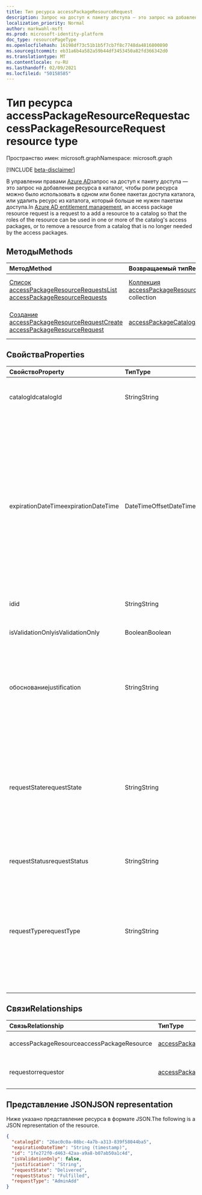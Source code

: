 ```yaml
---
title: Тип ресурса accessPackageResourceRequest
description: Запрос на доступ к пакету доступа — это запрос на добавление ресурса в каталог, чтобы роли ресурса можно было использовать в одном или более пакетах доступа каталога.
localization_priority: Normal
author: markwahl-msft
ms.prod: microsoft-identity-platform
doc_type: resourcePageType
ms.openlocfilehash: 16198df73c51b1b5f7cb7f8c7748da4816800890
ms.sourcegitcommit: eb31a6b4a582a59b44df3453450a82fd366342d0
ms.translationtype: MT
ms.contentlocale: ru-RU
ms.lasthandoff: 02/09/2021
ms.locfileid: "50158585"
---
```

# <a name="accesspackageresourcerequest-resource-type"></a><span data-ttu-id="524a9-103">Тип ресурса accessPackageResourceRequest</span><span class="sxs-lookup"><span data-stu-id="524a9-103">accessPackageResourceRequest resource type</span></span>

<span data-ttu-id="524a9-104">Пространство имен: microsoft.graph</span><span class="sxs-lookup"><span data-stu-id="524a9-104">Namespace: microsoft.graph</span></span>

[!INCLUDE [beta-disclaimer](../../includes/beta-disclaimer.md)]

<span data-ttu-id="524a9-105">В управлении правами [Azure AD](entitlementmanagement-root.md)запрос на доступ к пакету доступа — это запрос на добавление ресурса в каталог, чтобы роли ресурса можно было использовать в одном или более пакетах доступа каталога, или удалить ресурс из каталога, который больше не нужен пакетам доступа.</span><span class="sxs-lookup"><span data-stu-id="524a9-105">In [Azure AD entitlement management](entitlementmanagement-root.md), an access package resource request is a request to a add a resource to a catalog so that the roles of the resource can be used in one or more of the catalog's access packages, or to remove a resource from a catalog that is no longer needed by the access packages.</span></span>

## <a name="methods"></a><span data-ttu-id="524a9-106">Методы</span><span class="sxs-lookup"><span data-stu-id="524a9-106">Methods</span></span>

| <span data-ttu-id="524a9-107">Метод</span><span class="sxs-lookup"><span data-stu-id="524a9-107">Method</span></span>       | <span data-ttu-id="524a9-108">Возвращаемый тип</span><span class="sxs-lookup"><span data-stu-id="524a9-108">Return Type</span></span> | <span data-ttu-id="524a9-109">Описание</span><span class="sxs-lookup"><span data-stu-id="524a9-109">Description</span></span> |
|:-------------|:------------|:------------|
| [<span data-ttu-id="524a9-110">Список accessPackageResourceRequests</span><span class="sxs-lookup"><span data-stu-id="524a9-110">List accessPackageResourceRequests</span></span>](../api/accesspackageresourcerequest-list.md) | <span data-ttu-id="524a9-111">[Коллекция accessPackageResourceRequest](accesspackageresourcerequest.md)</span><span class="sxs-lookup"><span data-stu-id="524a9-111">[accessPackageResourceRequest](accesspackageresourcerequest.md) collection</span></span> | <span data-ttu-id="524a9-112">Получить список объектов **accessPackageResourceRequest.**</span><span class="sxs-lookup"><span data-stu-id="524a9-112">Retrieve a list of **accessPackageResourceRequest** objects.</span></span> |
| [<span data-ttu-id="524a9-113">Создание accessPackageResourceRequest</span><span class="sxs-lookup"><span data-stu-id="524a9-113">Create accessPackageResourceRequest</span></span>](../api/accesspackageresourcerequest-post.md) | [<span data-ttu-id="524a9-114">accessPackageCatalog</span><span class="sxs-lookup"><span data-stu-id="524a9-114">accessPackageCatalog</span></span>](accesspackageresourcerequest.md) | <span data-ttu-id="524a9-115">Создание объекта **accessPackageResourceRequest.**</span><span class="sxs-lookup"><span data-stu-id="524a9-115">Create a new **accessPackageResourceRequest** object.</span></span> |

## <a name="properties"></a><span data-ttu-id="524a9-116">Свойства</span><span class="sxs-lookup"><span data-stu-id="524a9-116">Properties</span></span>

| <span data-ttu-id="524a9-117">Свойство</span><span class="sxs-lookup"><span data-stu-id="524a9-117">Property</span></span>     | <span data-ttu-id="524a9-118">Тип</span><span class="sxs-lookup"><span data-stu-id="524a9-118">Type</span></span>        | <span data-ttu-id="524a9-119">Описание</span><span class="sxs-lookup"><span data-stu-id="524a9-119">Description</span></span> |
|:-------------|:------------|:------------|
|<span data-ttu-id="524a9-120">catalogId</span><span class="sxs-lookup"><span data-stu-id="524a9-120">catalogId</span></span>|<span data-ttu-id="524a9-121">String</span><span class="sxs-lookup"><span data-stu-id="524a9-121">String</span></span>|<span data-ttu-id="524a9-122">Уникальный ИД каталога пакетов доступа.</span><span class="sxs-lookup"><span data-stu-id="524a9-122">The unique ID of the access package catalog.</span></span>|
|<span data-ttu-id="524a9-123">expirationDateTime</span><span class="sxs-lookup"><span data-stu-id="524a9-123">expirationDateTime</span></span>|<span data-ttu-id="524a9-124">DateTimeOffset</span><span class="sxs-lookup"><span data-stu-id="524a9-124">DateTimeOffset</span></span>|<span data-ttu-id="524a9-p101">Тип Timestamp представляет сведения о времени и дате с использованием формата ISO 8601 (всегда используется формат UTC). Например, значение полуночи 1 января 2014 г. в формате UTC выглядит так: `'2014-01-01T00:00:00Z'`.</span><span class="sxs-lookup"><span data-stu-id="524a9-p101">The Timestamp type represents date and time information using ISO 8601 format and is always in UTC time. For example, midnight UTC on Jan 1, 2014 would look like this: `'2014-01-01T00:00:00Z'`</span></span>|
|<span data-ttu-id="524a9-127">id</span><span class="sxs-lookup"><span data-stu-id="524a9-127">id</span></span>|<span data-ttu-id="524a9-128">String</span><span class="sxs-lookup"><span data-stu-id="524a9-128">String</span></span>| <span data-ttu-id="524a9-129">Только для чтения.</span><span class="sxs-lookup"><span data-stu-id="524a9-129">Read-only.</span></span>|
|<span data-ttu-id="524a9-130">isValidationOnly</span><span class="sxs-lookup"><span data-stu-id="524a9-130">isValidationOnly</span></span>|<span data-ttu-id="524a9-131">Boolean</span><span class="sxs-lookup"><span data-stu-id="524a9-131">Boolean</span></span>|<span data-ttu-id="524a9-132">Если этот набор за установлен, ресурс не добавляется.</span><span class="sxs-lookup"><span data-stu-id="524a9-132">If set, does not add the resource.</span></span>|
|<span data-ttu-id="524a9-133">обоснование</span><span class="sxs-lookup"><span data-stu-id="524a9-133">justification</span></span>|<span data-ttu-id="524a9-134">String</span><span class="sxs-lookup"><span data-stu-id="524a9-134">String</span></span>|<span data-ttu-id="524a9-135">Обоснование запросителя для добавления или удаления ресурса.</span><span class="sxs-lookup"><span data-stu-id="524a9-135">The requestor's justification for adding or removing the resource.</span></span>|
|<span data-ttu-id="524a9-136">requestState</span><span class="sxs-lookup"><span data-stu-id="524a9-136">requestState</span></span>|<span data-ttu-id="524a9-137">String</span><span class="sxs-lookup"><span data-stu-id="524a9-137">String</span></span>| <span data-ttu-id="524a9-138">Результат того, удалось ли службе добавить ресурс в каталог.</span><span class="sxs-lookup"><span data-stu-id="524a9-138">The outcome of whether the service was able to add the resource to the catalog.</span></span>  <span data-ttu-id="524a9-139">Значением является `Delivered` то, был ли добавлен или удален ресурс.</span><span class="sxs-lookup"><span data-stu-id="524a9-139">The value is `Delivered` if the resource was added or removed.</span></span> <span data-ttu-id="524a9-140">Только для чтения.</span><span class="sxs-lookup"><span data-stu-id="524a9-140">Read-Only.</span></span>|
|<span data-ttu-id="524a9-141">requestStatus</span><span class="sxs-lookup"><span data-stu-id="524a9-141">requestStatus</span></span>|<span data-ttu-id="524a9-142">String</span><span class="sxs-lookup"><span data-stu-id="524a9-142">String</span></span>|<span data-ttu-id="524a9-143">Только для чтения.</span><span class="sxs-lookup"><span data-stu-id="524a9-143">Read-only.</span></span>|
|<span data-ttu-id="524a9-144">requestType</span><span class="sxs-lookup"><span data-stu-id="524a9-144">requestType</span></span>|<span data-ttu-id="524a9-145">String</span><span class="sxs-lookup"><span data-stu-id="524a9-145">String</span></span>|<span data-ttu-id="524a9-146">Используется для добавления ресурса, если вызываемая является администратором или владельцем ресурса, или `AdminAdd` `AdminRemove` для удаления ресурса.</span><span class="sxs-lookup"><span data-stu-id="524a9-146">Use `AdminAdd` to add a resource, if the caller is an administrator or resource owner, or `AdminRemove` to remove a resource.</span></span> |

## <a name="relationships"></a><span data-ttu-id="524a9-147">Связи</span><span class="sxs-lookup"><span data-stu-id="524a9-147">Relationships</span></span>

| <span data-ttu-id="524a9-148">Связь</span><span class="sxs-lookup"><span data-stu-id="524a9-148">Relationship</span></span> | <span data-ttu-id="524a9-149">Тип</span><span class="sxs-lookup"><span data-stu-id="524a9-149">Type</span></span>        | <span data-ttu-id="524a9-150">Описание</span><span class="sxs-lookup"><span data-stu-id="524a9-150">Description</span></span> |
|:-------------|:------------|:------------|
|<span data-ttu-id="524a9-151">accessPackageResource</span><span class="sxs-lookup"><span data-stu-id="524a9-151">accessPackageResource</span></span>|[<span data-ttu-id="524a9-152">accessPackageResource</span><span class="sxs-lookup"><span data-stu-id="524a9-152">accessPackageResource</span></span>](accesspackageresource.md)| <span data-ttu-id="524a9-153">Допускается значение null.</span><span class="sxs-lookup"><span data-stu-id="524a9-153">Nullable.</span></span>|
|<span data-ttu-id="524a9-154">requestor</span><span class="sxs-lookup"><span data-stu-id="524a9-154">requestor</span></span>|[<span data-ttu-id="524a9-155">accessPackageSubject</span><span class="sxs-lookup"><span data-stu-id="524a9-155">accessPackageSubject</span></span>](accesspackagesubject.md)| <span data-ttu-id="524a9-p103">Только для чтения. Допускается значение null.</span><span class="sxs-lookup"><span data-stu-id="524a9-p103">Read-only. Nullable.</span></span>|

## <a name="json-representation"></a><span data-ttu-id="524a9-158">Представление JSON</span><span class="sxs-lookup"><span data-stu-id="524a9-158">JSON representation</span></span>

<span data-ttu-id="524a9-159">Ниже указано представление ресурса в формате JSON.</span><span class="sxs-lookup"><span data-stu-id="524a9-159">The following is a JSON representation of the resource.</span></span>

<!-- {
  "blockType": "resource",
  "optionalProperties": [

  ],
  "@odata.type": "microsoft.graph.accessPackageResourceRequest",
  "keyProperty": "id"
}-->

```json
{
  "catalogId": "26ac0c0a-08bc-4a7b-a313-839f58044ba5",
  "expirationDateTime": "String (timestamp)",
  "id": "1fe272f0-d463-42aa-a9a8-b07ab50a1c4d",
  "isValidationOnly": false,
  "justification": "String",
  "requestState": "Delivered",
  "requestStatus": "Fulfilled",
  "requestType": "AdminAdd"
}
```

<!-- uuid: 16cd6b66-4b1a-43a1-adaf-3a886856ed98
2019-02-04 14:57:30 UTC -->
<!-- {
  "type": "#page.annotation",
  "description": "accessPackageResourceRequest resource",
  "keywords": "",
  "section": "documentation",
  "tocPath": ""
}-->


